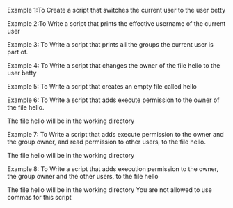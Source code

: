Example 1:To Create a script that switches the current user to the user betty

Example 2:To Write a script that prints the effective username of the current user

Example 3: To Write a script that prints all the groups the current user is part of.

Example 4: To Write a script that changes the owner of the file hello to the user betty

Example 5: To Write a script that creates an empty file called hello

Example 6: To Write a script that adds execute permission to the owner of the file hello.

The file hello will be in the working directory

Example 7: To Write a script that adds execute permission to the owner and the group owner, and read permission to other users, to the file hello.

The file hello will be in the working directory

Example 8: To Write a script that adds execution permission to the owner, the group owner and the other users, to the file hello

The file hello will be in the working directory
You are not allowed to use commas for this script




